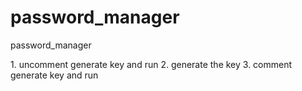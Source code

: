 <h1>password_manager</h1>
<p>password_manager</p>
1. uncomment generate key and run
2. generate the key
3. comment generate key and run

